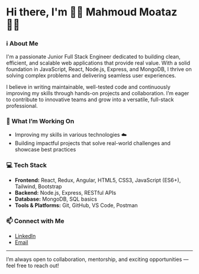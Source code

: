 # Hi there, I'm 🧑‍💻 Mahmoud Moataz 🧑‍💻

### ℹ️ About Me
I'm a passionate Junior Full Stack Engineer dedicated to building clean, efficient, and scalable web applications that provide real value. With a solid foundation in JavaScript, React, Node.js, Express, and MongoDB, I thrive on solving complex problems and delivering seamless user experiences.

I believe in writing maintainable, well-tested code and continuously improving my skills through hands-on projects and collaboration. I’m eager to contribute to innovative teams and grow into a versatile, full-stack professional.

### 🚀 What I’m Working On
- Improving my skills in various technologies ☁️ 
- Building impactful projects that solve real-world challenges and showcase best practices  

### 💻 Tech Stack
- **Frontend:** React, Redux, Angular, HTML5, CSS3, JavaScript (ES6+), Tailwind, Bootstrap
- **Backend:** Node.js, Express, RESTful APIs  
- **Database:** MongoDB, SQL basics  
- **Tools & Platforms:** Git, GitHub, VS Code, Postman

### 📫 Connect with Me
- [LinkedIn](https://linkedin.com/in/mahmoudmoataz99)  
- [Email](mailto:mahmoudmoataz99@gmail.com)  

---

I’m always open to collaboration, mentorship, and exciting opportunities — feel free to reach out!
